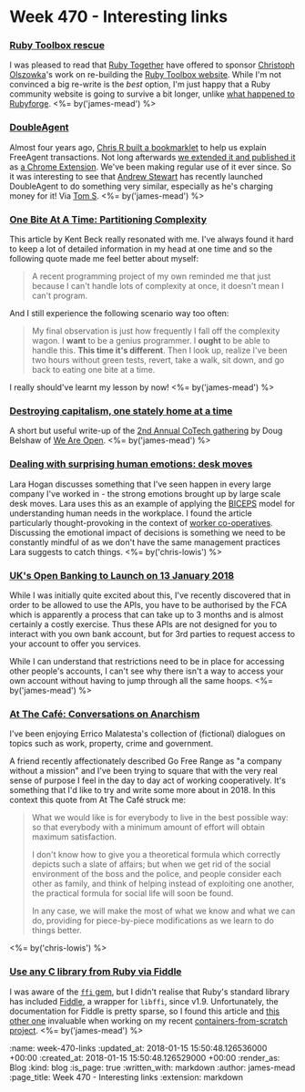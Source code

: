 Week 470 - Interesting links
============================

### [Ruby Toolbox rescue](https://github.com/rubytoolbox/rubytoolbox/issues/1#issuecomment-333950079)

I was pleased to read that [Ruby Together][] have offered to sponsor [Christoph Olszowka][]'s work on re-building the [Ruby Toolbox website][]. While I'm not convinced a big re-write is the *best* option, I'm just happy that a Ruby community website is going to survive a bit longer, unlike [what happened to Rubyforge][rubyforge-death]. <%= by('james-mead') %>

[Ruby Together]: https://rubytogether.org/
[Christoph Olszowka]: http://olszowka.de/
[Ruby Toolbox website]: https://www.ruby-toolbox.com/
[rubyforge-death]: https://twitter.com/evanphx/status/399552820380053505


### [DoubleAgent](https://doubleagent.io/)

Almost four years ago, [Chris R built a bookmarklet][build-bookmarklet] to help us explain FreeAgent transactions. Not long afterwards [we extended it and published it][publish-chrome-extension] as [a Chrome Extension][chrome-extension]. We've been making regular use of it ever since. So it was interesting to see that [Andrew Stewart][] has recently launched DoubleAgent to do something very similar, especially as he's charging money for it! Via [Tom S][]. <%= by('james-mead') %>

[build-bookmarklet]: http://gofreerange.com/automating-some-of-the-freeagent-transaction-explanation-process
[publish-chrome-extension]: http://gofreerange.com/chrome-extension-for-explaining-bank-transactions-in-freeagent
[chrome-extension]: https://chrome.google.com/webstore/detail/freeagent-transaction-exp/lgpgdkoopbcppnipcnbodcobjmhagmim
[Andrew Stewart]: https://airbladesoftware.com/
[Tom S]: http://codon.com/


### [One Bite At A Time: Partitioning Complexity](https://www.facebook.com/notes/kent-beck/one-bite-at-a-time-partitioning-complexity/1716882961677894/)

This article by Kent Beck really resonated with me. I've always found it hard to keep a lot of detailed information in my head at one time and so the following quote made me feel better about myself:

> A recent programming project of my own reminded me that just because I can't handle lots of complexity at once, it doesn't mean I can't program.

And I still experience the following scenario way too often:

> My final observation is just how frequently I fall off the complexity wagon. I **want** to be a genius programmer. I **ought** to be able to handle this. **This time it's different**. Then I look up, realize I've been two hours without green tests, revert, take a walk, sit down, and go back to eating one bite at a time.

I really should've learnt my lesson by now! <%= by('james-mead') %>


### [Destroying capitalism, one stately home at a time](http://dougbelshaw.com/blog/2017/12/01/cotech-gathering/)

A short but useful write-up of the [2nd Annual CoTech gathering][cotech-2017] by Doug Belshaw of [We Are Open][]. <%= by('james-mead') %>

[cotech-2017]: https://wiki.coops.tech/wiki/Wortley_Hall_2017
[We Are Open]: http://weareopen.coop/

### [Dealing with surprising human emotions: desk moves](http://larahogan.me/blog/desk-moves/)

Lara Hogan discusses something that I've seen happen in every large company I've worked in - the strong emotions brought up by large scale desk moves. Lara uses this as an example of applying the [BICEPS](https://www.palomamedina.com/biceps) model for understanding human needs in the workplace. I found the article particularly thought-provoking in the context of [worker co-operatives](http://coops.tech/). Discussing the emotional impact of decisions is something we need to be constantly mindful of as we don't have the same management practices Lara suggests to catch things. <%= by('chris-lowis') %>

### [UK's Open Banking to Launch on 13 January 2018](https://www.openbanking.org.uk/about-us/news/uks-open-banking-launch-13-january-2018/)

While I was initially quite excited about this, I've recently discovered that in order to be allowed to use the APIs, you have to be authorised by the FCA which is apparently a process that can take up to 3 months and is almost certainly a costly exercise. Thus these APIs are not designed for you to interact with you own bank account, but for 3rd parties to request access to your account to offer you services.

While I can understand that restrictions need to be in place for accessing other people's accounts, I can't see why there isn't a way to access your own account without having to jump through all the same hoops. <%= by('james-mead') %>

### [At The Café: Conversations on Anarchism](https://theanarchistlibrary.org/library/errico-malatesta-at-the-cafe)

I've been enjoying Errico Malatesta's collection of (fictional) dialogues on topics such as work, property, crime and government.

A friend recently affectionately described Go Free Range as "a company without a mission" and I've been trying to square that with the very real sense of purpose I feel in the day to day act of working cooperatively. It's something that I'd like to try and write some more about in 2018. In this context this quote from At The Café struck me:

> What we would like is for everybody to live in the best possible way: so that everybody with a minimum amount of effort will obtain maximum satisfaction.
>
> I don't know how to give you a theoretical formula which correctly depicts such a slate of affairs; but when we get rid of the social environment of the boss and the police, and people consider each other as family, and think of helping instead of exploiting one another, the practical formula for social life will soon be found.
>
> In any case, we will make the most of what we know and what we can do, providing for piece-by-piece modifications as we learn to do things better.

<%= by('chris-lowis') %>

### [Use any C library from Ruby via Fiddle](http://blog.honeybadger.io/use-any-c-library-from-ruby-via-fiddle-the-ruby-standard-librarys-best-kept-secret/)

I was aware of the [`ffi` gem][ffi-gem], but I didn't realise that Ruby's standard library has included [Fiddle][], a wrapper for `libffi`, since v1.9. Unfortunately, the documentation for Fiddle is pretty sparse, so I found this article and [this other one][fiddle-statfs] invaluable when working on my recent [containers-from-scratch project][]. <%= by('james-mead') %>

[ffi-gem]: https://github.com/ffi/ffi
[Fiddle]: https://ruby-doc.org/stdlib-2.5.0/libdoc/fiddle/rdoc/Fiddle.html
[fiddle-statfs]: https://users.aalto.fi/~tontti/ruby.html#fiddle-statfs
[containers-from-scratch project]: https://github.com/floehopper/containers-from-scratch

:name: week-470-links
:updated_at: 2018-01-15 15:50:48.126536000 +00:00
:created_at: 2018-01-15 15:50:48.126529000 +00:00
:render_as: Blog
:kind: blog
:is_page: true
:written_with: markdown
:author: james-mead
:page_title: Week 470 - Interesting links
:extension: markdown
